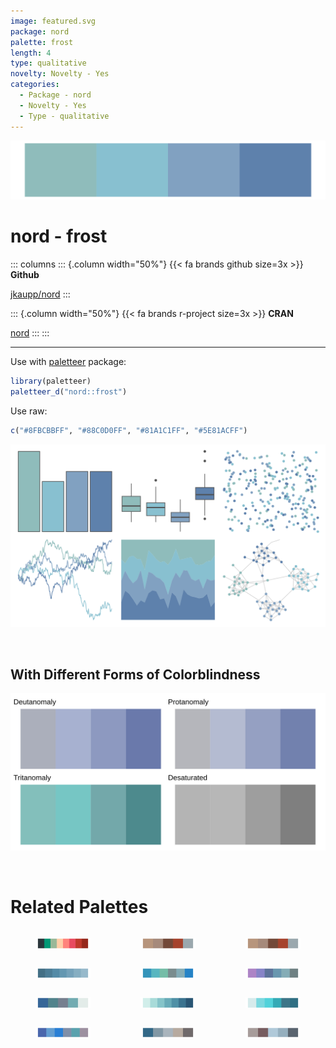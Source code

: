 ```yaml
---
image: featured.svg
package: nord
palette: frost
length: 4
type: qualitative
novelty: Novelty - Yes
categories:
  - Package - nord
  - Novelty - Yes
  - Type - qualitative
---
```


![](featured.svg)

# nord - frost 

::: columns
::: {.column width="50%"}
{{< fa brands github size=3x >}}
**Github**

[jkaupp/nord](https://github.com/jkaupp/nord)
:::

::: {.column width="50%"}
{{< fa brands r-project size=3x >}}
**CRAN**

[nord](https://CRAN.R-project.org/package=nord)
:::
:::

<hr> 

Use with [paletteer](https://emilhvitfeldt.github.io/paletteer/) package:

```r
library(paletteer)
paletteer_d("nord::frost")
```

Use raw:

```r
c("#8FBCBBFF", "#88C0D0FF", "#81A1C1FF", "#5E81ACFF")
``` 

![](examples.png) 

  <br>
  
  ## With Different Forms of Colorblindness
  
  ![](colorblind.svg) 

<br>

# Related Palettes

<div class="list" style="display: grid; grid-template-columns: auto auto auto;"> <figure class="figure">
<a href="../../awtools/a_palette/"> <img src="../../awtools/a_palette/featured.svg" style="width: 100%;" class="figure-img"></a>
</figure> <figure class="figure">
<a href="../../ButterflyColors/hamadryas_feronia/"> <img src="../../ButterflyColors/hamadryas_feronia/featured.svg" style="width: 100%;" class="figure-img"></a>
</figure> <figure class="figure">
<a href="../../ButterflyColors/hamadryas_feronia/"> <img src="../../ButterflyColors/hamadryas_feronia/featured.svg" style="width: 100%;" class="figure-img"></a>
</figure> <figure class="figure">
<a href="../../PrettyCols/Blues/"> <img src="../../PrettyCols/Blues/featured.svg" style="width: 100%;" class="figure-img"></a>
</figure> <figure class="figure">
<a href="../../ggthemes/excel_Blue_Green/"> <img src="../../ggthemes/excel_Blue_Green/featured.svg" style="width: 100%;" class="figure-img"></a>
</figure> <figure class="figure">
<a href="../../ggthemes/excel_Violet/"> <img src="../../ggthemes/excel_Violet/featured.svg" style="width: 100%;" class="figure-img"></a>
</figure> <figure class="figure">
<a href="../../fishualize/Opisthonema_oglinum/"> <img src="../../fishualize/Opisthonema_oglinum/featured.svg" style="width: 100%;" class="figure-img"></a>
</figure> <figure class="figure">
<a href="../../rcartocolor/Teal/"> <img src="../../rcartocolor/Teal/featured.svg" style="width: 100%;" class="figure-img"></a>
</figure> <figure class="figure">
<a href="../../musculusColors/Bmlunge/"> <img src="../../musculusColors/Bmlunge/featured.svg" style="width: 100%;" class="figure-img"></a>
</figure> <figure class="figure">
<a href="../../ggthemes/excel_Blue_Warm/"> <img src="../../ggthemes/excel_Blue_Warm/featured.svg" style="width: 100%;" class="figure-img"></a>
</figure> <figure class="figure">
<a href="../../calecopal/casj/"> <img src="../../calecopal/casj/featured.svg" style="width: 100%;" class="figure-img"></a>
</figure> <figure class="figure">
<a href="../../fishualize/Mycteroperca_bonaci/"> <img src="../../fishualize/Mycteroperca_bonaci/featured.svg" style="width: 100%;" class="figure-img"></a>
</figure> 
</div>
